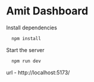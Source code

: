 # Amit Dashboard



Install dependencies

```bash
  npm install
```

Start the server

```bash
  npm run dev
```

url - http://localhost:5173/
